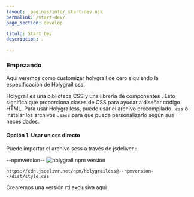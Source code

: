 ```yaml
---
layout: _paginas/info/_start-dev.njk
permalink: /start-dev/
page_section: develop

titulo: Start Dev
descripcion: .

---
```


### Empezando
Aqui veremos como customizar holygrail de cero siguiendo la especificación de Holygrail css.


Holygrail es una biblioteca CSS y una libreria de componentes . Esto significa que proporciona clases de CSS para ayudar a diseñar código HTML. Para usar Holygrailcss, puede usar el archivo precompilado `.css` o instalar los archivos `.sass` para que pueda personalizarlo según sus necesidades.


#### Opción 1. Usar un css directo
Puede importar el archivo scss a través de jsdeliver :

--npmversion-- ![holygrail npm version](https://img.shields.io/npm/v/holygrailcss.svg) 

`https://cdn.jsdelivr.net/npm/holygrailcss@--npmversion--/dist/style.css`

Crearemos una versión rtl exclusiva aqui